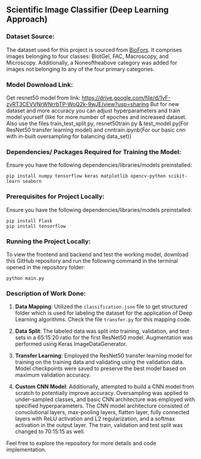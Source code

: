 ## Scientific Image Classifier (Deep Learning Approach)

### Dataset Source:
The dataset used for this project is sourced from [BioFors](https://github.com/vimal-isi-edu/BioFors). It comprises images belonging to four classes: BlotGel, FAC, Macroscopy, and Microscopy. Additionally, a Noneoftheabove category was added for images not belonging to any of the four primary categories.

### Model Download Link:
Get resnet50 model from link: https://drive.google.com/file/d/1vF-zvRT3CEVVNrWNrrbTP-WoQ2k-9wJE/view?usp=sharing 
But for new dataset and more accuracy you can adjust hyperparameters and train model yourself (like for more number of epoches and increased dataset. Also use the files train_test_split.py, resnet50train.py & test_model.py(For ResNet50 transfer learning model) and cnntrain.ipynb(For our basic cnn with in-built oversampling for balancing data_set))

### Dependencies/ Packages Required for Training the Model:
Ensure you have the following dependencies/libraries/models preinstalled:
```
pip install numpy tensorflow keras matplotlib opencv-python scikit-learn seaborn
```

### Prerequisites for Project Locally:
Ensure you have the following dependencies/libraries/models preinstalled:
```
pip install Flask
pip install tensorflow
```

### Running the Project Locally:
To view the frontend and backend and test the working model, download this GitHub repository and run the following command in the terminal opened in the repository folder:
```
python main.py
```

### Description of Work Done:
1. **Data Mapping**: Utilized the `classification.json` file to get structured folder which is used for labeling the dataset for the application of Deep Learning algorithms. Check the file `transfer.py` for this mapping code.

2. **Data Split**: The labeled data was split into training, validation, and test sets in a 65:15:20 ratio for the first ResNet50 model. Augmentation was performed using Keras ImageDataGenerator.

3. **Transfer Learning**: Employed the ResNet50 transfer learning model for training on the training data and validating using the validation data. Model checkpoints were saved to preserve the best model based on maximum validation accuracy.

4. **Custom CNN Model**: Additionally, attempted to build a CNN model from scratch to potentially improve accuracy. Oversampling was applied to under-sampled classes, and basic CNN architecture was employed with specified hyperparameters. The CNN model architecture consisted of convolutional layers, max-pooling layers, flatten layer, fully connected layers with ReLU activation and L2 regularization, and a softmax activation in the output layer. The train, validation and test split was changed to 70:15:15 as well.

Feel free to explore the repository for more details and code implementation.
